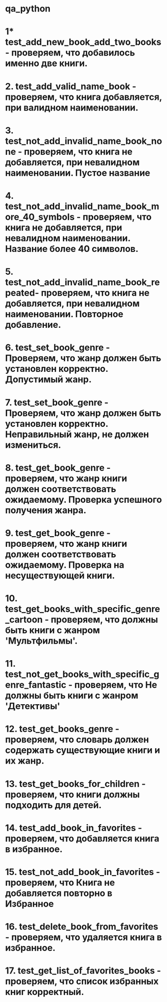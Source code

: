 # qa_python
# 1* test_add_new_book_add_two_books - проверяем, что добавилось именно две книги.                   
# 2. test_add_valid_name_book - проверяем, что книга добавляется, при валидном наименовании.
# 3. test_not_add_invalid_name_book_none - проверяем, что книга не добавляется, при невалидном наименовании. Пустое название                                                                                         
# 4. test_not_add_invalid_name_book_more_40_symbols - проверяем, что книга не добавляется, при невалидном наименовании. Название более 40 символов.                                                 
# 5. test_not_add_invalid_name_book_repeated- проверяем, что книга не добавляется, при невалидном наименовании. Повторное добавление.                                      
# 6. test_set_book_genre - Проверяем, что жанр должен быть установлен корректно. Допустимый жанр.
# 7. test_set_book_genre - Проверяем, что жанр должен быть установлен корректно. Неправильный жанр, не должен измениться.
# 8. test_get_book_genre - проверяем, что жанр книги должен соответствовать ожидаемому. Проверка успешного получения жанра.
# 9. test_get_book_genre - проверяем, что жанр книги должен соответствовать ожидаемому. Проверка на несуществующей книги.
# 10. test_get_books_with_specific_genre_cartoon - проверяем, что должны быть книги с жанром 'Мультфильмы'.                                                                               
# 11. test_not_get_books_with_specific_genre_fantastic - проверяем, что Не должны быть книги с жанром 'Детективы'
# 12. test_get_books_genre - проверяем, что cловарь должен содержать существующие книги и их жанр.                                                                                               
# 13. test_get_books_for_children -  проверяем, что книги должны подходить для детей.                                                                                        
# 14. test_add_book_in_favorites - проверяем, что добавляется книга в избранное.  
# 15. test_not_add_book_in_favorites - проверяем, что Книга не добавляется повторно в Избранное
# 16. test_delete_book_from_favorites - проверяем, что удаляется книга в избранное.                                                                                        
# 17. test_get_list_of_favorites_books - проверяем, что список избранных книг корректный.